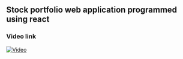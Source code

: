 ## Stock portfolio web application programmed using react

### Video link

[![Video](https://img.youtube.com/vi/eS-OwG1CvWQ/0.jpg)](https://www.youtube.com/embed/eS-OwG1CvWQ)
